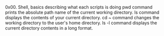 0x00. Shell, basics describing what each scripts is doing
pwd command prints the absolute path name of the current working directory.
ls command displays the contents of your current directory.
cd ~ command changes the working directory to the user's home directory.
ls -l  command displays the current directory contents in a long format.
